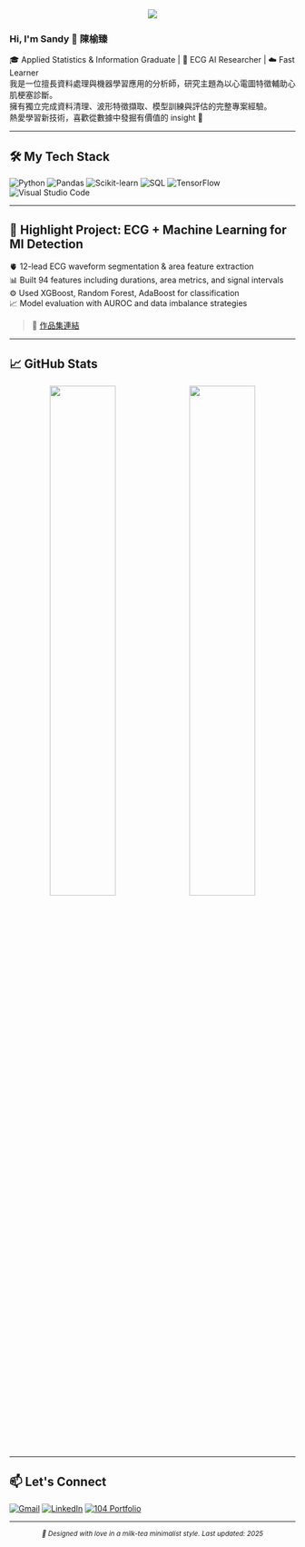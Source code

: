 <!-- 專屬奶茶色簡約風 GitHub README -->

<div align="center">
  <img src="https://capsule-render.vercel.app/api?type=soft&color=f5e0c8&height=180&section=header&text=Sandy%20Chen&fontSize=40&fontColor=604c3e" />
</div>

### Hi, I'm Sandy 👋 陳榆臻

🎓 Applied Statistics & Information Graduate | 🧠 ECG AI Researcher | ☁️ Fast Learner  
我是一位擅長資料處理與機器學習應用的分析師，研究主題為以心電圖特徵輔助心肌梗塞診斷。  
擁有獨立完成資料清理、波形特徵擷取、模型訓練與評估的完整專案經驗。  
熱愛學習新技術，喜歡從數據中發掘有價值的 insight 🌱

---

## 🛠️ My Tech Stack

![Python](https://img.shields.io/badge/Python-F7C9A9?style=for-the-badge&logo=python&logoColor=white)
![Pandas](https://img.shields.io/badge/Pandas-C3A995?style=for-the-badge&logo=pandas&logoColor=white)
![Scikit-learn](https://img.shields.io/badge/Scikit--learn-D9BBA0?style=for-the-badge&logo=scikit-learn&logoColor=white)
![SQL](https://img.shields.io/badge/SQL-A1866F?style=for-the-badge&logo=postgresql&logoColor=white)
![TensorFlow](https://img.shields.io/badge/TensorFlow-F3D1B0?style=for-the-badge&logo=tensorflow&logoColor=white)
![Visual Studio Code](https://img.shields.io/badge/VS%20Code-E9CBA7?style=for-the-badge&logo=visualstudiocode&logoColor=white)

---

## 📌 Highlight Project: ECG + Machine Learning for MI Detection

🫀 12-lead ECG waveform segmentation & area feature extraction  
📊 Built 94 features including durations, area metrics, and signal intervals  
⚙️ Used XGBoost, Random Forest, AdaBoost for classification  
📈 Model evaluation with AUROC and data imbalance strategies

> 🔗 [作品集連結](https://pda.104.com.tw/profile/portfolio/attachment?vno=76eyn9qdd&fileId=upload_1748751767705.pdf)

---

## 📈 GitHub Stats

<div align="center">
  <img src="https://github-readme-stats.vercel.app/api?username=sandygithub&show_icons=true&theme=graywhite&title_color=A1866F&icon_color=A1866F" width="48%" />
  <img src="https://github-readme-streak-stats.herokuapp.com/?user=sandygithub&theme=graywhite&ring=A1866F&fire=A1866F" width="48%" />
</div>

---

## 📫 Let's Connect

[![Gmail](https://img.shields.io/badge/chenyuzhen355@gmail.com-EBC6A4?style=flat-square&logo=gmail&logoColor=white)](mailto:chenyuzhen355@gmail.com)
[![LinkedIn](https://img.shields.io/badge/LinkedIn-C3A995?style=flat-square&logo=linkedin&logoColor=white)](https://www.linkedin.com/in/sandy-chen-profile/)
[![104 Portfolio](https://img.shields.io/badge/104%20Portfolio-F7C9A9?style=flat-square&logo=notion&logoColor=white)](https://pda.104.com.tw/profile/portfolio/attachment?vno=76eyn9qdd&fileId=upload_1748751767705.pdf)

---

<div align="center">
  <sub><i>🧋 Designed with love in a milk-tea minimalist style. Last updated: 2025</i></sub>
</div>
